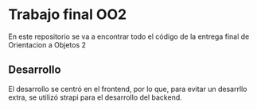 # Trabajo final OO2

En este repositorio se va a encontrar todo el código de la entrega final de
Orientacion a Objetos 2

## Desarrollo

El desarrollo se centró en el frontend, por lo que, para evitar un desarrllo
extra, se utilizó strapi para el desarrollo del backend.
